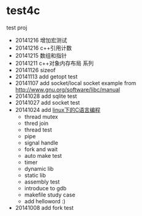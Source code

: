 test4c
======

test proj
* 20141216 增加宏测试
* 20141216 c++引用计数
* 20141215 数组和指针
* 20141211 c++对象内存布局 系列
* 20141126 sizeof
* 20141113 add getopt test
* 20141107 add socket/local socket example from http://www.gnu.org/software/libc/manual
* 20141028 add sqlite test
* 20141027 add socket test
* 20141024 add [linux下的C语言编程](http://blog.csdn.net/feixiaoxing/article/details/7271937)
   * thread mutex
   * thred join
   * thread test
   * pipe
   * signal handle
   * fork and wait
   * auto make test
   * timer
   * dynamic lib
   * static lib
   * assembly test
   * introduce to gdb
   * makefile study case
   * add helloword :)
* 20141008 add fork test
